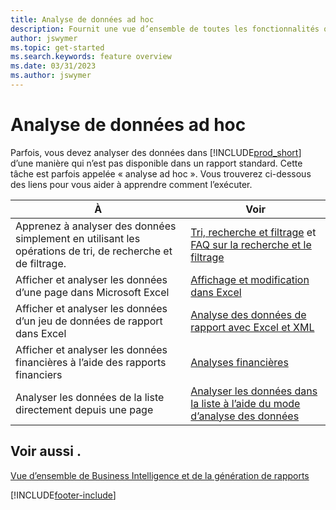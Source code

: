 ```yaml
---
title: Analyse de données ad hoc
description: Fournit une vue d’ensemble de toutes les fonctionnalités qui prennent en charge les tâches d’analyse de données ad hoc dans le produit Business Central.
author: jswymer
ms.topic: get-started
ms.search.keywords: feature overview
ms.date: 03/31/2023
ms.author: jswymer
---
```

# <a name="ad-hoc-data-analysis"></a>Analyse de données ad hoc

Parfois, vous devez analyser des données dans [!INCLUDE[prod_short](includes/prod_short.md)] d’une manière qui n’est pas disponible dans un rapport standard. Cette tâche est parfois appelée « analyse ad hoc ». Vous trouverez ci-dessous des liens pour vous aider à apprendre comment l’exécuter.

| À | Voir |
| --- | --- |
| Apprenez à analyser des données simplement en utilisant les opérations de tri, de recherche et de filtrage. | [Tri, recherche et filtrage](ui-enter-criteria-filters.md) et [FAQ sur la recherche et le filtrage](ui-search-filter-faq.yml) |
| Afficher et analyser les données d’une page dans Microsoft Excel | [Affichage et modification dans Excel](across-work-with-excel.md) |
| Afficher et analyser les données d’un jeu de données de rapport dans Excel | [Analyse des données de rapport avec Excel et XML](report-analyze-excel.md) |
| Afficher et analyser les données financières à l’aide des rapports financiers | [Analyses financières](bi.md) |
| Analyser les données de la liste directement depuis une page |[Analyser les données dans la liste à l’aide du mode d’analyse des données](analysis-mode.md)|

## <a name="see-also"></a>Voir aussi .

[Vue d’ensemble de Business Intelligence et de la génération de rapports](ui-work-report.md)

[!INCLUDE[footer-include](includes/footer-banner.md)]
